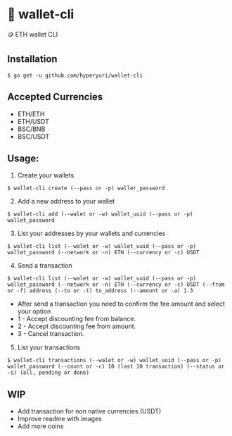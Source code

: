 # 💸 wallet-cli
🪙 ETH wallet CLI

## Installation
```
$ go get -u github.com/hyperyuri/wallet-cli
```

## Accepted Currencies

- ETH/ETH
- ETH/USDT
- BSC/BNB
- BSC/USDT

## Usage:

1. Create your wallets
```
$ wallet-cli create (--pass or -p) waller_password
```

2. Add a new address to your wallet
```
$ wallet-cli add (--walet or -w) wallet_uuid (--pass or -p) wallet_password
```
3. List your addresses by your wallets and currencies
```
$ wallet-cli list (--walet or -w) wallet_uuid (--pass or -p) wallet_password (--network or -n) ETH (--currency or -c) USDT
```

4. Send a transaction 
```
$ wallet-cli list (--walet or -w) wallet_uuid (--pass or -p) wallet_password (--network or -n) ETH (--currency or -c) USDT (--from or -f) address (--to or -t) to_address (--amount or -a) 1.3
```

- After send a transaction you need to confirm the fee amount and select your option
- 1 - Accept discounting fee from balance.
- 2 - Accept discounting fee from amount.
- 3 - Cancel transaction.

5. List your transactions
```
$ wallet-cli transactions (--walet or -w) wallet_uuid (--pass or -p) wallet_password (--count or -c) 10 (last 10 transaction) (--status or -s) (all, pending or done)
```

## WIP
- Add transaction for non native currencies (USDT)
- Improve readme with images
- Add more coins

